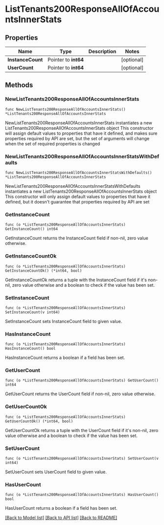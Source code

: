 # ListTenants200ResponseAllOfAccountsInnerStats

## Properties

Name | Type | Description | Notes
------------ | ------------- | ------------- | -------------
**InstanceCount** | Pointer to **int64** |  | [optional] 
**UserCount** | Pointer to **int64** |  | [optional] 

## Methods

### NewListTenants200ResponseAllOfAccountsInnerStats

`func NewListTenants200ResponseAllOfAccountsInnerStats() *ListTenants200ResponseAllOfAccountsInnerStats`

NewListTenants200ResponseAllOfAccountsInnerStats instantiates a new ListTenants200ResponseAllOfAccountsInnerStats object
This constructor will assign default values to properties that have it defined,
and makes sure properties required by API are set, but the set of arguments
will change when the set of required properties is changed

### NewListTenants200ResponseAllOfAccountsInnerStatsWithDefaults

`func NewListTenants200ResponseAllOfAccountsInnerStatsWithDefaults() *ListTenants200ResponseAllOfAccountsInnerStats`

NewListTenants200ResponseAllOfAccountsInnerStatsWithDefaults instantiates a new ListTenants200ResponseAllOfAccountsInnerStats object
This constructor will only assign default values to properties that have it defined,
but it doesn't guarantee that properties required by API are set

### GetInstanceCount

`func (o *ListTenants200ResponseAllOfAccountsInnerStats) GetInstanceCount() int64`

GetInstanceCount returns the InstanceCount field if non-nil, zero value otherwise.

### GetInstanceCountOk

`func (o *ListTenants200ResponseAllOfAccountsInnerStats) GetInstanceCountOk() (*int64, bool)`

GetInstanceCountOk returns a tuple with the InstanceCount field if it's non-nil, zero value otherwise
and a boolean to check if the value has been set.

### SetInstanceCount

`func (o *ListTenants200ResponseAllOfAccountsInnerStats) SetInstanceCount(v int64)`

SetInstanceCount sets InstanceCount field to given value.

### HasInstanceCount

`func (o *ListTenants200ResponseAllOfAccountsInnerStats) HasInstanceCount() bool`

HasInstanceCount returns a boolean if a field has been set.

### GetUserCount

`func (o *ListTenants200ResponseAllOfAccountsInnerStats) GetUserCount() int64`

GetUserCount returns the UserCount field if non-nil, zero value otherwise.

### GetUserCountOk

`func (o *ListTenants200ResponseAllOfAccountsInnerStats) GetUserCountOk() (*int64, bool)`

GetUserCountOk returns a tuple with the UserCount field if it's non-nil, zero value otherwise
and a boolean to check if the value has been set.

### SetUserCount

`func (o *ListTenants200ResponseAllOfAccountsInnerStats) SetUserCount(v int64)`

SetUserCount sets UserCount field to given value.

### HasUserCount

`func (o *ListTenants200ResponseAllOfAccountsInnerStats) HasUserCount() bool`

HasUserCount returns a boolean if a field has been set.


[[Back to Model list]](../README.md#documentation-for-models) [[Back to API list]](../README.md#documentation-for-api-endpoints) [[Back to README]](../README.md)


